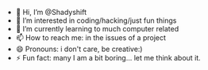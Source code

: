 - 👋 Hi, I’m @Shadyshift
- 👀 I’m interested in coding/hacking/just fun things 
- 🌱 I’m currently learning to much computer related
- 📫 How to reach me: in the issues of a project
- 😄 Pronouns: i don't care, be creative:)
- ⚡ Fun fact: many I am a bit boring...  let me think about it.

